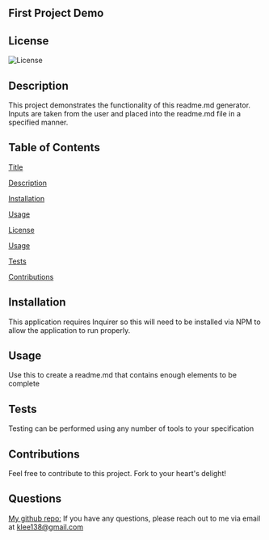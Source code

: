 ## First Project Demo
## License

![License](https://img.shields.io/badge/License-GPL-blue.svg)

## Description

This project demonstrates the functionality of this readme.md generator. Inputs are taken from the user and placed into the readme.md file in a specified manner.

## Table of Contents

[Title](#title)

[Description](#description)
        
[Installation](#installation)
        
[Usage](#usage)
        
[License](#license)
        
[Usage](#usage)
        
[Tests](#tests)
        
[Contributions](#contributing)
        
## Installation
        
This application requires Inquirer so this will need to be installed via NPM to allow the application to run properly.

## Usage
        
Use this to create a readme.md that contains enough elements to be complete
        
## Tests
        
Testing can be performed using any number of tools to your specification
        
## Contributions
        
Feel free to contribute to this project. Fork to your heart's delight!

## Questions

[My github repo:](https://github.com/klee138)
If you have any questions, please reach out to me via email at klee138@gmail.com